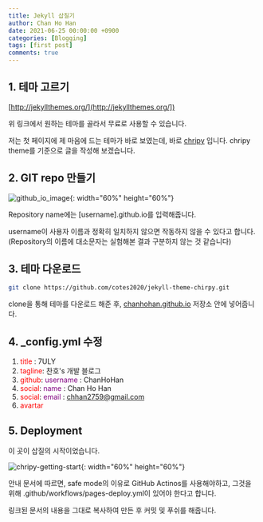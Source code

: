 ```yaml
---
title: Jekyll 삽질기
author: Chan Ho Han
date: 2021-06-25 00:00:00 +0900
categories: [Blogging]
tags: [first post]
comments: true
---
```


## 1. 테마 고르기

[http://jekyllthemes.org/](http://jekyllthemes.org/])

위 링크에서 원하는 테마를 골라서 무료로 사용할 수 있습니다. 

저는 첫 페이지에 제 마음에 드는 테마가 바로 보였는데, 바로 [chripy](https://github.com/cotes2020/jekyll-theme-chirpy) 입니다. chripy theme를 기준으로 글을 작성해 보겠습니다.

## 2. GIT repo 만들기

![github_io_image](https://user-images.githubusercontent.com/46598292/123350024-1ee37a80-d595-11eb-8b23-2699a8b8c131.jpg){: width="60%" height="60%"}

Repository name에는 [username].github.io를 입력해줍니다.

username이 사용자 이름과 정확히 일치하지 않으면 작동하지 않을 수 있다고 합니다. (Repository의 이름에 대소문자는 실험해본 결과 구분하지 않는 것 같습니다)

## 3. 테마 다운로드

```bash
git clone https://github.com/cotes2020/jekyll-theme-chirpy.git
```

clone을 통해 테마를 다운로드 해준 후, [chanhohan.github.io](http://chanhohan.github.io) 저장소 안에 넣어줍니다.

## 4. _config.yml 수정

1. <span style="color:red">title</span> : 7ULY
2. <span style="color:red">tagline</span>: 찬호's 개발 블로그
3. <span style="color:red">github</span>: <span style="color:purple">username</span> : ChanHoHan
4. <span style="color:red">social</span>: <span style="color:purple">name</span> : Chan Ho Han
5. <span style="color:red">social</span>: <span style="color:purple">email</span> : chhan2759@gmail.com
6. <span style="color:red">avartar</span>

## 5. Deployment

이 곳이 삽질의 시작이었습니다.

![chripy-getting-start](https://user-images.githubusercontent.com/46598292/123353845-653cd780-d59d-11eb-8d17-557c6fbf5889.jpg){: width="60%" height="60%"}

안내 문서에 따르면, safe mode의 이유로 GitHub Actinos를 사용해야하고, 그것을 위해 .github/workflows/pages-deploy.yml이 있어야 한다고 합니다.

링크된 문서의 내용을 그대로 복사하여 만든 후 커밋 및 푸쉬를 해줍니다.
